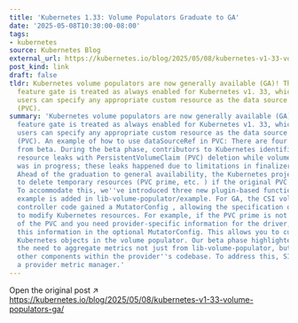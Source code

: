 ```yaml
---
title: 'Kubernetes 1.33: Volume Populators Graduate to GA'
date: '2025-05-08T10:30:00-08:00'
tags:
- kubernetes
source: Kubernetes Blog
external_url: https://kubernetes.io/blog/2025/05/08/kubernetes-v1-33-volume-populators-ga/
post_kind: link
draft: false
tldr: Kubernetes volume populators are now generally available (GA)! The AnyVolumeDataSource
  feature gate is treated as always enabled for Kubernetes v1. 33, which means that
  users can specify any appropriate custom resource as the data source of a PersistentVolumeClaim
  (PVC).
summary: 'Kubernetes volume populators are now generally available (GA)! The AnyVolumeDataSource
  feature gate is treated as always enabled for Kubernetes v1. 33, which means that
  users can specify any appropriate custom resource as the data source of a PersistentVolumeClaim
  (PVC). An example of how to use dataSourceRef in PVC: There are four major enhancements
  from beta. During the beta phase, contributors to Kubernetes identified potential
  resource leaks with PersistentVolumeClaim (PVC) deletion while volume population
  was in progress; these leaks happened due to limitations in finalizer handling.
  Ahead of the graduation to general availability, the Kubernetes project added support
  to delete temporary resources (PVC prime, etc. ) if the original PVC is deleted.
  To accommodate this, we''ve introduced three new plugin-based functions: A provider
  example is added in lib-volume-populator/example. For GA, the CSI volume populator
  controller code gained a MutatorConfig , allowing the specification of mutator functions
  to modify Kubernetes resources. For example, if the PVC prime is not an exact copy
  of the PVC and you need provider-specific information for the driver, you can include
  this information in the optional MutatorConfig. This allows you to customize the
  Kubernetes objects in the volume populator. Our beta phase highlighted a new requirement:
  the need to aggregate metrics not just from lib-volume-populator, but also from
  other components within the provider''s codebase. To address this, SIG Storage introduced
  a provider metric manager.'
---
```

Open the original post ↗ https://kubernetes.io/blog/2025/05/08/kubernetes-v1-33-volume-populators-ga/
